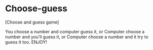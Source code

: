 # Choose-guess
[Choose and guess game]

You choose a number and computer guess it,
or
Computer choose a number and you'll guess it,
or
Computer choose a number and it try to guess it too.
ENJOY!

